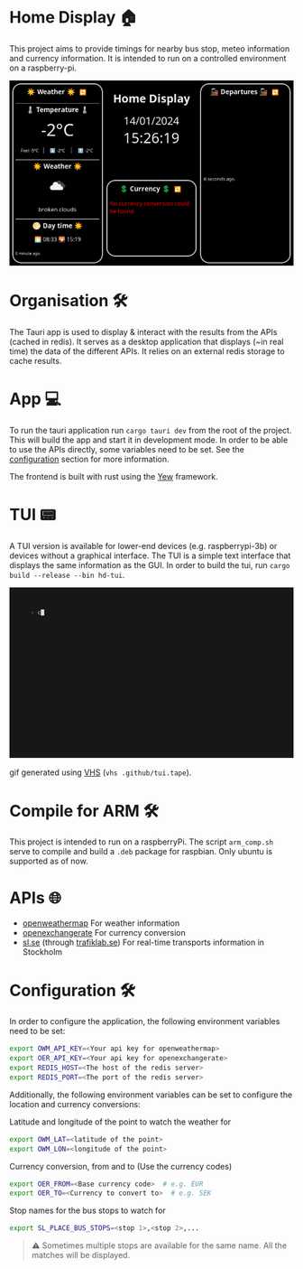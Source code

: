 # Home Display 🏠

This project aims to provide timings for nearby bus stop, meteo information and currency information. It is intended to run on a controlled environment on a raspberry-pi.

![homedisplay](.github/homedisplay.png)

# Organisation 🛠️
The Tauri app is used to display & interact with the results from the APIs (cached in redis).
It serves as a desktop application that displays (~in real time) the data of the different APIs.
It relies on an external redis storage to cache results.

# App 💻
To run the tauri application run `cargo tauri dev` from the root of the project. This will build the app and start it in development mode.
In order to be able to use the APIs directly, some variables need to be set. See the [configuration](#configuration-🛠) section for more information.

The frontend is built with rust using the [Yew](https://yew.rs) framework.

# TUI 📟
A TUI version is available for lower-end devices (e.g. raspberrypi-3b) or devices without a graphical interface.
The TUI is a simple text interface that displays the same information as the GUI. In order to build the tui,
run `cargo build --release --bin hd-tui`.

![tui](.github/tui.gif)

gif generated using [VHS](https://github.com/charmbracelet/vhs) (`vhs .github/tui.tape`).

# Compile for ARM 🛠️
This project is intended to run on a raspberryPi. The script `arm_comp.sh` serve to compile and build a `.deb` package for raspbian. Only ubuntu is supported as of now.

# APIs 🌐
* [openweathermap](https://home.openweathermap.org/) For weather information
* [openexchangerate](https://openexchangerates.org/) For currency conversion
* [sl.se](https://sl.se/) (through [trafiklab.se](https://www.trafiklab.se/)) For real-time transports information in Stockholm

# Configuration 🛠

In order to configure the application, the following environment variables need to be set:
```bash
export OWM_API_KEY=<Your api key for openweathermap>
export OER_API_KEY=<Your api key for openexchangerate>
export REDIS_HOST=<The host of the redis server>
export REDIS_PORT=<The port of the redis server>
```

Additionally, the following environment variables can be set to configure the location and currency conversions:

Latitude and longitude of the point to watch the weather for
```bash
export OWM_LAT=<latitude of the point>
export OWM_LON=<longitude of the point>
```

Currency conversion, from and to (Use the currency codes)
```bash
export OER_FROM=<Base currency code>  # e.g. EUR
export OER_TO=<Currency to convert to>  # e.g. SEK
```

Stop names for the bus stops to watch for
```bash
export SL_PLACE_BUS_STOPS=<stop 1>,<stop 2>,...
```

> ⚠️ Sometimes multiple stops are available for the same name. All the matches will be displayed.
